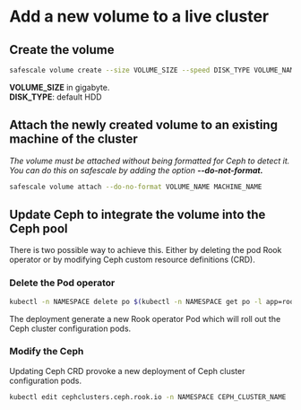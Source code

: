 # Add a new volume to a live cluster

## Create the volume

```Bash
safescale volume create --size VOLUME_SIZE --speed DISK_TYPE VOLUME_NAME
```
**VOLUME_SIZE** in gigabyte.  
**DISK_TYPE**: default HDD

## Attach the newly created volume to an existing machine of the cluster

*The volume must be attached without being formatted for Ceph to detect it. You can do this on safescale by adding the option **--do-not-format.***

```Bash
safescale volume attach --do-no-format VOLUME_NAME MACHINE_NAME
```

## Update Ceph to integrate the volume into the Ceph pool

There is two possible way to achieve this. Either by deleting the pod Rook operator or by modifying Ceph custom resource definitions (CRD).

### Delete the Pod operator

```Bash
kubectl -n NAMESPACE delete po $(kubectl -n NAMESPACE get po -l app=rook-ceph-operator -o jsonpath='{.items[0].metadata.name}')
```
The deployment generate a new Rook operator Pod which will roll out the Ceph cluster configuration pods.

### Modify the Ceph

Updating Ceph CRD provoke a new deployment of Ceph cluster configuration pods.

```Bash
kubectl edit cephclusters.ceph.rook.io -n NAMESPACE CEPH_CLUSTER_NAME
```


